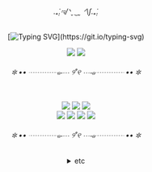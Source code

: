<div align="center">

<h6 align="center">
.₊̣̇.ಇ/ᐠˬ ͜ ˬ ᐟ\∫.₊̣̇.
</h6>

[![Typing SVG](https://readme-typing-svg.demolab.com?font=Chiron+Sung+HK&size=15&duration=1500&pause=5000&color=000000&center=true&vCenter=true&width=435&lines=%EC%95%88%EB%85%95%ED%95%98%EC%84%B8%EC%9A%94!)](https://git.io/typing-svg)
<div>
    <a href="https://velog.io/@ds10x2/"><img src="https://img.shields.io/badge/Velog-20C997?style=flat&logo=velog&logoColor=white"/></a>
    <a href="mailto:ds10x2@gmail.com"><img src="https://img.shields.io/badge/Gmail-d14836?style=flat&logo=gmail&logoColor=white"/></a>
</div>

<h6 align="center">
✼ •• ┈┈┈┈๑⋅⋯ ୨˚୧ ⋯⋅๑┈┈┈┈ •• ✼
</h6>


<!-- 기술스택 -->
</br>
<img src="https://img.shields.io/badge/java-007396?style=flat&logo=java&logoColor=white"/>
<img src="https://img.shields.io/badge/C++-00599C?style=flat&logo=C%2B%2B&logoColor=white"/>
<img src="https://img.shields.io/badge/Python-3776AB?style=flat&logo=Python&logoColor=white"/>
</br>
<img src="https://img.shields.io/badge/Spring-6DB33F?style=flat&logo=Spring&logoColor=white"/>
<img src="https://img.shields.io/badge/Android Studio-3DDC84?style=flat&logo=AndroidStudio&logoColor=white"/>
<img src="https://img.shields.io/badge/Docker-2496ED?style=flat&logo=Docker&logoColor=white"/>
<img src="https://img.shields.io/badge/Amazon AWS-232F3E?style=flat&logo=amazonaws&logoColor=white"/>

<h6 align="center">
✼ •• ┈┈┈┈๑⋅⋯ ୨˚୧ ⋯⋅๑┈┈┈┈ •• ✼
</h6>

<details>
    <summary>etc</summary>
</br>
    
![Top Langs](https://github-readme-stats.vercel.app/api/top-langs/?username=ds10x2&layout=compact&hide=html,Dockerfile,css&theme=catppuccin_latte) ![bj](http://mazassumnida.wtf/api/v2/generate_badge?boj=wcidf3923)


  
</details>


</div>


